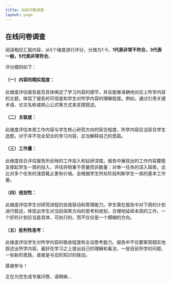 ```yaml
---
title: 动态问卷调查
layout: page
---
```


<h2>在线问卷调查</h2>
<p>
阅读相应汇报内容，从5个维度进行评分，分值为1-5，<b>1代表非常不符合，3代表一般，5代表非常符合</b>。

评分细则如下：
<h4>（一）内容的翔实程度：</h4>

此维度评估报告是否具体阐述了学习内容的细节，并且能够准确地对应上所学内容的主题，体现了报告的可信度和学生对所学内容的理解程度。例如，通过引用关键术语、论文名称或核心公式等方式来支撑叙述。

<h4>（二）关联度：</h4>

此维度评估本周工作内容与学生核心研究方向的契合程度，所学内容应当契合学生选题，对于并不完全契合的学习内容，应当解释自己的思路。

<h4>（三）工作量：</h4>

此维度综合评估报告所反映的工作投入和钻研深度。报告中展现出的工作内容要能支撑起学生一周的投入，评估将侧重于质量而非数量：对单一任务的深入探索，远比对多个任务的浅尝辄止更有价值。会根据学生所处阶段判断学生一周的基本工作量。

<h4>（四）规划性：</h4>

此维度评估学生对研究进程的自我驱动和管理能力。学生需在报告中对下周的计划进行叙述，体现出学生对当前探索方向的思考和规划，合理地延续本周的工作。一个好的计划应当是具体、可执行的，而不仅仅是一个模糊的方向。

<h4>（五）批判性思考：</h4>

此维度评估学生对所学内容的吸收程度和主动思考能力。报告中不仅要客观翔实地叙述出所学内容，最好在学习之上提出自己的理解和看法，一些目前所学的问题，一些新的思路，或者是与旧的知识的联动。

感谢参与！
</p>

<div id="survey-container">
    <p id="loading-message">正在为您生成专属问卷，请稍候...</p>
    <form id="survey-form" style="display: none;"></form>
</div>

<div id="response-message" style="margin-top: 20px;"></div>

<style>
    fieldset { border: 1px solid #ccc; padding: 15px; margin-bottom: 20px; border-radius: 5px; }
    legend { font-weight: bold; font-size: 1.2em; }
    .rating-group { display: flex; justify-content: space-between; align-items: center; margin-bottom: 10px; }
    .rating-group label { flex-basis: 30%; }
    .rating-group .options { flex-basis: 70%; text-align: right; }
    .rating-group input[type="radio"] { margin: 0 5px; }
    .question-text {white-space: pre-wrap;}
</style>

<script>
    document.addEventListener('DOMContentLoaded', () => {
        const loadingMessage = document.getElementById('loading-message');
        const form = document.getElementById('survey-form');
        const responseMessage = document.getElementById('response-message');

        let questionsData = []; // 用来存储从后端获取的4个问题

        // 维度定义 (key -> 中文名)
        const dimensions = {
            richness: '内容的翔实程度',
            relevance: '关联度',
            workload: '工作量',
            planning: '规划性',
            criticality: '批判性思考'
        };
        function escapeHTML(str) {
            if (str === null || str === undefined) {
                return '';
            }
            const p = document.createElement('p');
            p.textContent = str;
            return p.innerHTML;
        }

        // 1. 获取并渲染问题的函数 (不变)
        async function initializeSurvey() {
            try {
                const response = await fetch('/api/get-questions');
                if (!response.ok) throw new Error('无法从服务器获取题目');
                questionsData = await response.json();
                
                if (!questionsData || questionsData.length !== 4) {
                    loadingMessage.innerText = `错误：需要4个题目，但实际获取到 ${questionsData.length} 个。请检查题库数量。`;
                    return;
                }

                renderForm(questionsData);
                loadingMessage.style.display = 'none';
                form.style.display = 'block';
            } catch (error) {
                loadingMessage.style.color = 'red';
                loadingMessage.innerText = '加载问卷失败：' + error.message;
            }
        }

        // 2. 根据问题数据渲染HTML表单 (核心改造)
        function renderForm(questions) {
            let formHTML = '';
            questions.forEach((question, index) => {
                // 为每个题目创建一个 <fieldset>
                console.log(question);
                formHTML += `<fieldset>`;
                formHTML += `<legend>汇报 ${index + 1} 选题：${escapeHTML(question.title)} (题号: ${escapeHTML(question.id)})</legend>`;
                formHTML += `<p class="question-text">${escapeHTML(question.text)}</p>`;
                fromHTML += `<p>请对以上题目进行评分，分值为1-5，1代表非常不符合，2代表比较不符合，3代表一般，4代表比较符合，5代表非常符合。</p>`;
                
                // 存储题号
                formHTML += `<input type="hidden" name="topic_${index}_id" value="${question.id}">`;

                // 循环生成5个维度的评分项
                for (const [key, name] of Object.entries(dimensions)) {
                    formHTML += `<div class="rating-group">`;
                    formHTML += `<label>${name}:</label>`;
                    formHTML += `<div class="options">`;
                    for (let i = 1; i <= 5; i++) {
                        formHTML += `
                            <label>
                                <input type="radio" name="topic_${index}_${key}" value="${i}" required> ${i}
                            </label>
                        `;
                    }
                    formHTML += `</div></div>`;
                }
                formHTML += `</fieldset>`;
            });
            formHTML += `<button type="submit" id="submit-btn">提交所有评分</button>`;
            form.innerHTML = formHTML;
        }

        // 3. 监听表单提交事件 (核心改造)
        form.addEventListener('submit', async (e) => {
            e.preventDefault();
            const submitBtn = document.getElementById('submit-btn');
            submitBtn.disabled = true;
            submitBtn.innerText = '正在提交...';
            responseMessage.innerText = '';

            const formData = new FormData(form);
            const submissionData = [];

            // 从 FormData 中提取结构化数据
            questionsData.forEach((question, index) => {
                const topicRating = {
                    id: formData.get(`topic_${index}_id`),
                    ratings: {}
                };
                for (const key of Object.keys(dimensions)) {
                    topicRating.ratings[key] = formData.get(`topic_${index}_${key}`);
                }
                submissionData.push(topicRating);
            });
            
            try {
                const response = await fetch('/api/submit-survey', {
                    method: 'POST',
                    headers: { 'Content-Type': 'application/json' },
                    body: JSON.stringify(submissionData), // 发送包含4个对象的新数据结构
                });
                
                const result = await response.json();
                if (!response.ok) throw new Error(result.message);

                responseMessage.style.color = 'green';
                responseMessage.innerText = result.message;
                form.reset();
            } catch (error) {
                responseMessage.style.color = 'red';
                responseMessage.innerText = '提交失败：' + error.message;
            } finally {
                submitBtn.disabled = false;
                submitBtn.innerText = '提交所有评分';
            }
        });

        // 页面加载后立即开始初始化问卷
        initializeSurvey();
    });
</script>